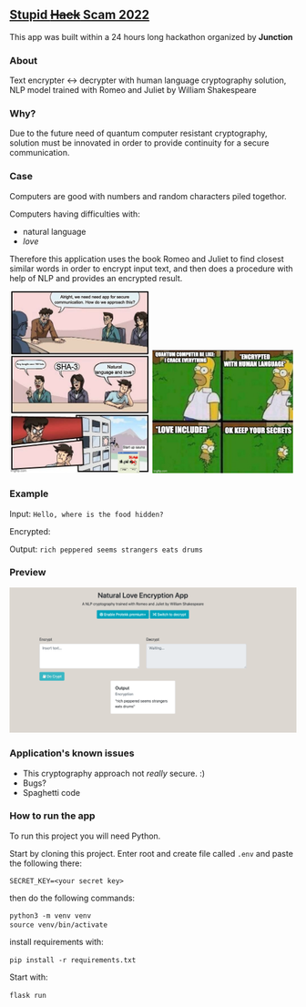## [Stupid ~~Hack~~ Scam 2022](https://app.hackjunction.com/events/stupid-hack-2022)
This app was built within a 24 hours long hackathon organized by <b>Junction</b>

### About
Text encrypter <-> decrypter with human language cryptography solution, NLP model trained with Romeo and Juliet by William Shakespeare

### Why?

Due to the future need of quantum computer resistant cryptography, solution must be innovated in order to provide continuity for a secure communication.

### Case
Computers are good with numbers and random characters piled togethor.

Computers having difficulties with:
- natural language
- <i>love</i>

Therefore this application uses the book Romeo and Juliet to find closest similar words in order to encrypt input text, and then does a procedure with help of NLP and provides an encrypted result. 

<p float="left">
    <img src="https://github.com/eherra/stupidhack2022/blob/main/docs/images/meeting.jpeg" alt="meeting" width="49%" height="49%">
    <img src="https://github.com/eherra/stupidhack2022/blob/main/docs/images/homer.jpeg" alt="homerMeme" width="49%" height="49%">
</p>

### Example

Input:
<code>Hello, where is the food hidden?</code>

Encrypted:

Output:
<code>rich peppered seems strangers eats drums</code>

### Preview
<img src="https://github.com/eherra/stupidhack2022/blob/main/docs/images/info.png" alt="reviewPhoto">


### Application's known issues
- This cryptography approach not <i>really</i> secure. :)
- Bugs?
- Spaghetti code

### How to run the app

To run this project you will need Python.

Start by cloning this project. Enter root and create file called ```.env``` and paste the following there:

```
SECRET_KEY=<your secret key>
```

then do the following commands:

```
python3 -m venv venv
source venv/bin/activate
```

install requirements with:

```pip install -r requirements.txt```

Start with:

```flask run```
